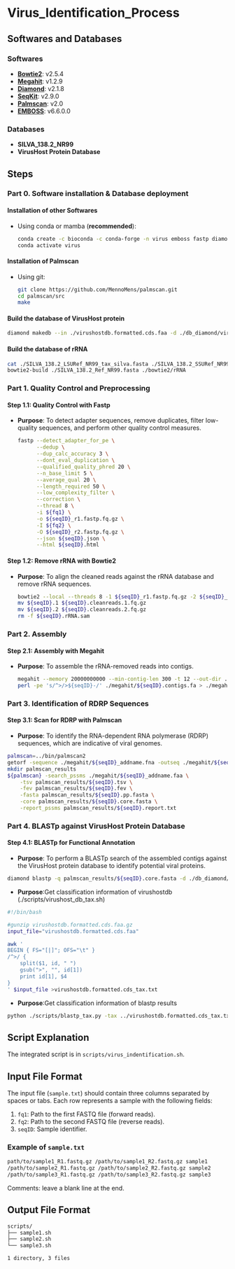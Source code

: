 # Virus_Identification_Process

## Softwares and Databases

### Softwares

- **[Bowtie2](http://bowtie-bio.sourceforge.net/bowtie2/index.shtml)**: v2.5.4 
- **[Megahit](https://github.com/voutcn/megahit)**: v1.2.9 
- **[Diamond](https://www.diamondsearch.org/)**: v2.1.8 
- **[SeqKit](https://bioinf.shenwei.me/seqkit/)**: v2.9.0 
- **[Palmscan](https://github.com/MennoMens/palm)**: v2.0 
- **[EMBOSS](https://emboss.sourceforge.io/)**: v6.6.0.0 
### Databases

- **SILVA_138.2_NR99**
- **VirusHost Protein Database**

## Steps

### Part 0. Software installation & Database deployment

#### Installation of other Softwares

- Using conda or mamba (**recommended**):
  ```bash
  conda create -c bioconda -c conda-forge -n virus emboss fastp diamond seqkit megahit unzip gxx_linux-64 bowtie2 -y
  conda activate virus
  ```

#### Installation of Palmscan

- Using git:
  ```bash
  git clone https://github.com/MennoMens/palmscan.git
  cd palmscan/src
  make
  ```

#### Build the database of VirusHost protein

```bash
diamond makedb --in ./virushostdb.formatted.cds.faa -d ./db_diamond/virushostdb_protein
```

#### Build the database of rRNA

```bash
cat ./SILVA_138.2_LSURef_NR99_tax_silva.fasta ./SILVA_138.2_SSURef_NR99_tax_silva.fasta > SILVA_138.2_Ref_NR99.fasta
bowtie2-build ./SILVA_138.2_Ref_NR99.fasta ./bowtie2/rRNA
```

### Part 1. Quality Control and Preprocessing

#### Step 1.1: Quality Control with Fastp

- **Purpose**: To detect adapter sequences, remove duplicates, filter low-quality sequences, and perform other quality control measures.
  ```bash
  fastp --detect_adapter_for_pe \
        --dedup \
        --dup_calc_accuracy 3 \
        --dont_eval_duplication \
        --qualified_quality_phred 20 \
        --n_base_limit 5 \
        --average_qual 20 \
        --length_required 50 \
        --low_complexity_filter \
        --correction \
        --thread 8 \
        -i ${fq1} \
        -o ${seqID}_r1.fastp.fq.gz \
        -I ${fq2} \
        -O ${seqID}_r2.fastp.fq.gz \
        --json ${seqID}.json \
        --html ${seqID}.html
  ```

#### Step 1.2: Remove rRNA with Bowtie2

- **Purpose**: To align the cleaned reads against the rRNA database and remove rRNA sequences.
  ```bash
  bowtie2 --local --threads 8 -1 ${seqID}_r1.fastp.fq.gz -2 ${seqID}_r2.fastp.fq.gz -x ./bowtie2/rRNA -S ${seqID}.rRNA.sam --un-conc-gz ${seqID}
  mv ${seqID}.1 ${seqID}.cleanreads.1.fq.gz
  mv ${seqID}.2 ${seqID}.cleanreads.2.fq.gz
  rm -f ${seqID}.rRNA.sam
  ```

### Part 2. Assembly

#### Step 2.1: Assembly with Megahit

- **Purpose**: To assemble the rRNA-removed reads into contigs.
  ```bash
  megahit --memory 20000000000 --min-contig-len 300 -t 12 --out-dir ./megahit --out-prefix ${seqID} -1 ${seqID}.cleanreads.1.fq.gz -2 ${seqID}.cleanreads.2.fq.gz
  perl -pe 's/^>/>${seqID}-/' ./megahit/${seqID}.contigs.fa > ./megahit/${seqID}_addname.fna
  ```

### Part 3. Identification of RDRP Sequences

#### Step 3.1: Scan for RDRP with Palmscan

- **Purpose**: To identify the RNA-dependent RNA polymerase (RDRP) sequences, which are indicative of viral genomes.
```bash
palmscan=../bin/palmscan2
getorf -sequence ./megahit/${seqID}_addname.fna -outseq ./megahit/${seqID}_addname.faa -minsize 600
mkdir palmscan_results
${palmscan} -search_pssms ./megahit/${seqID}_addname.faa \
    -tsv palmscan_results/${seqID}.tsv \
    -fev palmscan_results/${seqID}.fev \
    -fasta palmscan_results/${seqID}.pp.fasta \
    -core palmscan_results/${seqID}.core.fasta \
    -report_pssms palmscan_results/${seqID}.report.txt
```

### Part 4. BLASTp against VirusHost Protein Database

#### Step 4.1: BLASTp for Functional Annotation

- **Purpose**: To perform a BLASTp search of the assembled contigs against the VirusHost protein database to identify potential viral proteins.
```bash
diamond blastp -q palmscan_results/${seqID}.core.fasta -d ./db_diamond/virushostdb_protein.dmnd -o blastp_results.txt --evalue 1e-5 --top 5
```
- **Purpose**:Get classification information of virushostdb (./scripts/virushost_db_tax.sh)
```bash
#!/bin/bash

#gunzip virushostdb.formatted.cds.faa.gz
input_file="virushostdb.formatted.cds.faa"

awk '
BEGIN { FS="[|]"; OFS="\t" }
/^>/ {
    split($1, id, " ")
    gsub(">", "", id[1])
    print id[1], $4
}
' $input_file >virushostdb.formatted.cds_tax.txt
```
- **Purpose**:Get classification information of blastp results
```bash
python ./scripts/blastp_tax.py -tax ../virushostdb.formatted.cds_tax.txt -i ./blastp_results.txt  -o ./blastp_results_tax.txt
```
## Script Explanation

The integrated script is in `scripts/virus_indentification.sh`.

## Input File Format

The input file (`sample.txt`) should contain three columns separated by spaces or tabs. Each row represents a sample with the following fields:

1. `fq1`: Path to the first FASTQ file (forward reads).
2. `fq2`: Path to the second FASTQ file (reverse reads).
3. `seqID`: Sample identifier.

### Example of `sample.txt`
```txt
path/to/sample1_R1.fastq.gz /path/to/sample1_R2.fastq.gz sample1
/path/to/sample2_R1.fastq.gz /path/to/sample2_R2.fastq.gz sample2
/path/to/sample3_R1.fastq.gz /path/to/sample3_R2.fastq.gz sample3

```

Comments: leave a blank line at the end.

## Output File Format
```txt
scripts/
├── sample1.sh
├── sample2.sh
└── sample3.sh

1 directory, 3 files

```